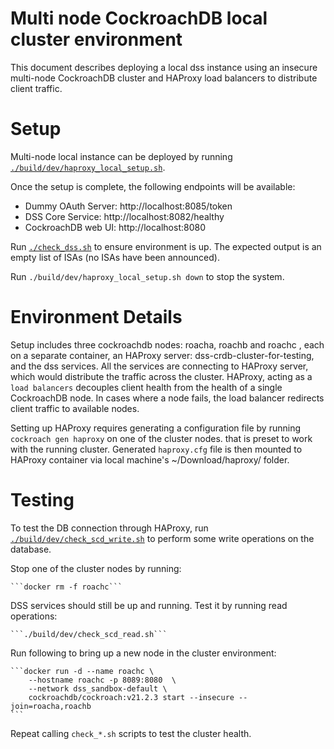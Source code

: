 # Multi node CockroachDB local cluster environment

This document describes deploying a local dss instance using an insecure multi-node CockroachDB cluster and HAProxy load balancers to distribute client traffic.


# Setup

Multi-node local instance can be deployed by running [`./build/dev/haproxy_local_setup.sh`](haproxy_local_setup.sh).

Once the setup is complete, the following endpoints will be available:

* Dummy OAuth Server: http://localhost:8085/token
* DSS Core Service: http://localhost:8082/healthy
* CockroachDB web UI: http://localhost:8080

Run [`./check_dss.sh`](check_dss.sh) to ensure environment is up. The expected output is an empty list of ISAs (no ISAs have been announced).

Run `./build/dev/haproxy_local_setup.sh down` to stop the system.

# Environment Details

Setup includes three cockroachdb nodes: roacha, roachb and roachc , each on a separate container, an HAProxy server: dss-crdb-cluster-for-testing, and the dss services. All the services are connecting to HAProxy server, which would distribute the traffic across the cluster. HAProxy, acting as a `load balancers` decouples client health from the health of a single CockroachDB node. In cases where a node fails, the load balancer redirects client traffic to available nodes.

Setting up HAProxy requires generating a configuration file by running `cockroach gen haproxy` on one of the cluster nodes. that is preset to work with the running cluster. Generated `haproxy.cfg` file is then mounted to HAProxy container via local machine's ~/Download/haproxy/ folder.


# Testing

To test the DB connection through HAProxy, run [`./build/dev/check_scd_write.sh`](check_scd_write.sh) to perform some write operations on the database.


Stop one of the cluster nodes by running:

    ```docker rm -f roachc```

DSS services should still be up and running. Test it by running read operations:

    ```./build/dev/check_scd_read.sh```

Run following to bring up a new node in the cluster environment:

    ```docker run -d --name roachc \
        --hostname roachc -p 8089:8080  \
        --network dss_sandbox-default \
        cockroachdb/cockroach:v21.2.3 start --insecure --join=roacha,roachb
    ```

Repeat calling `check_*.sh` scripts to test the cluster health.
